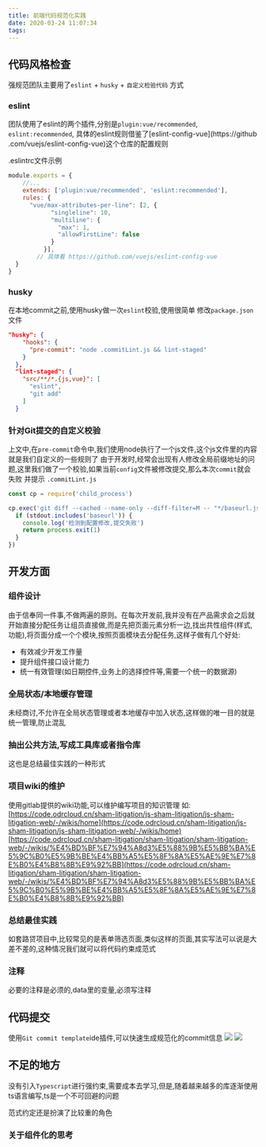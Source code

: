 ```yaml
---
title: 前端代码规范化实践
date: 2020-03-24 11:07:34
tags:
---
```


## 代码风格检查
强规范团队主要用了`eslint` + `husky` + `自定义检验代码` 方式

### eslint
团队使用了eslint的两个插件,分别是`plugin:vue/recommended`, `eslint:recommended`, 具体的eslint规则借鉴了[eslint-config-vue](https://github
.com/vuejs/eslint-config-vue)这个仓库的配置规则
<!-- more -->
.eslintrc文件示例
```javascript
module.exports = {
    //...
    extends: ['plugin:vue/recommended', 'eslint:recommended'],
    rules: {
      "vue/max-attributes-per-line": [2, {
            "singleline": 10,
            "multiline": {
              "max": 1,
              "allowFirstLine": false
            }
          }],
        // 具体看 https://github.com/vuejs/eslint-config-vue
  }
}
```

### husky
在本地commit之前,使用husky做一次`eslint`校验,使用很简单
修改`package.json`文件
```json
"husky": {
    "hooks": {
      "pre-commit": "node .commitLint.js && lint-staged"
    }
  },
  "lint-staged": {
    "src/**/*.{js,vue}": [
      "eslint",
      "git add"
    ]
  }
```
### 针对Git提交的自定义校验
上文中,在`pre-commit`命令中,我们使用node执行了一个js文件,这个js文件里的内容就是我们自定义的一些规则了
由于开发时,经常会出现有人修改全局前缀地址的问题,这里我们做了一个校验,如果当前`config`文件被修改提交,那么本次`commit`就会失败
并提示
`.commitLint.js`
```javascript
const cp = require('child_process')

cp.exec('git diff --cached --name-only --diff-filter=M -- "*/baseurl.js"', (code, stdout, stderr) => {
  if (stdout.includes('baseurl')) {
    console.log('检测到配置修改,提交失败')
    return process.exit(1)
  }
})
```

## 开发方面
### 组件设计
由于信奉同一件事,不做两遍的原则。在每次开发前,我并没有在产品需求会之后就开始直接分配任务让组员直接做,而是先把页面元素分析一边,找出共性组件(样式,功能),将页面分成一个个模块,按照页面模块去分配任务,这样子做有几个好处:
- 有效减少开发工作量
- 提升组件接口设计能力
- 统一有效管理(如日期控件,业务上的选择控件等,需要一个统一的数据源)

### 全局状态/本地缓存管理
未经商讨,不允许在全局状态管理或者本地缓存中加入状态,这样做的唯一目的就是统一管理,防止混乱

### 抽出公共方法,写成工具库或者指令库
这也是总结最佳实践的一种形式

### 项目wiki的维护
使用gitlab提供的wiki功能,可以维护编写项目的知识管理
如:
[https://code.odrcloud.cn/sham-litigation/js-sham-litigation/js-sham-litigation-web/-/wikis/home](https://code.odrcloud.cn/sham-litigation/js-sham-litigation/js-sham-litigation-web/-/wikis/home)
[https://code.odrcloud.cn/sham-litigation/sham-litigation/sham-litigation-web/-/wikis/%E4%BD%BF%E7%94%A8d3%E5%88%9B%E5%BB%BA%E5%9C%B0%E5%9B%BE%E4%BB%A5%E5%8F%8A%E5%AE%9E%E7%8E%B0%E4%B8%8B%E9%92%BB](https://code.odrcloud.cn/sham-litigation/sham-litigation/sham-litigation-web/-/wikis/%E4%BD%BF%E7%94%A8d3%E5%88%9B%E5%BB%BA%E5%9C%B0%E5%9B%BE%E4%BB%A5%E5%8F%8A%E5%AE%9E%E7%8E%B0%E4%B8%8B%E9%92%BB)

### 总结最佳实践
如套路贷项目中,比较常见的是表单筛选页面,类似这样的页面,其实写法可以说是大差不差的,这种情况我们就可以将代码约束成范式

### 注释
必要的注释是必须的,data里的变量,必须写注释

## 代码提交
使用`Git commit template`ide插件,可以快速生成规范化的commit信息
![](/blog/images/git-commit-template1.png)
![](/blog/images/git-commit-template2.png)

## 不足的地方
没有引入`Typescript`进行强约束,需要成本去学习,但是,随着越来越多的库逐渐使用ts语言编写,ts是一个不可回避的问题

范式约定还是扮演了比较重的角色

### 关于组件化的思考



